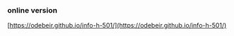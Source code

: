### online version 

[https://odebeir.github.io/info-h-501/](https://odebeir.github.io/info-h-501/)



